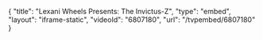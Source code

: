 {
    "title": "Lexani Wheels Presents: The Invictus-Z",
    "type": "embed",
    "layout": "iframe-static",
    "videoId": "6807180",
    "url": "\/tvpembed\/6807180"
}